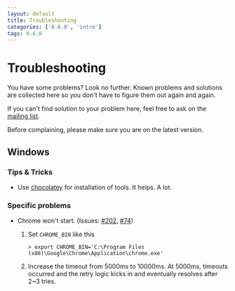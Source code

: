 ```yaml
---
layout: default
title: Troubleshooting
categories: ['0.6.0', 'intro']
tags: 0.6.0
---
```

# Troubleshooting

You have some problems? Look no further. Known problems and solutions are collected here so you don't have to figure them out again and again.

If you can't find solution to your problem here, feel free to ask on the [mailing list].

Before complaining, please make sure you are on the latest version.

## Windows

### Tips & Tricks

* Use [chocolatey] for installation of tools. It helps. A lot.

### Specific problems

* Chrome won't start. (Issues: [#202], [#74])

  1. Set `CHROME_BIN` like this
     ```
     > export CHROME_BIN='C:\Program Files (x86)\Google\Chrome\Application\chrome.exe'
     ```
  3. Increase the timeout from 5000ms to 10000ms. At 5000ms, timeouts occurred and the retry logic kicks in and eventually resolves after 2~3 tries.



[#202]: https://github.com/testacular/testacular/issues/202
[#74]: https://github.com/testacular/testacular/issues/74
[chocolatey]: (http://chocolatey.org/)
[mailing list]: https://groups.google.com/forum/#!forum/testacular
